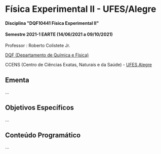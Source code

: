 # Física Experimental II - UFES/Alegre

#### Disciplina "DQF10441 Física Experimental II"

#### Semestre 2021-1 EARTE (14/06/2021 a 09/10/2021)

Professor : Roberto Colistete Jr.

[DQF (Departamento de Química e Física)](http://alegre.ufes.br/ccens/departamento-de-quimica-e-fisica)

CCENS (Centro de Ciências Exatas, Naturais e da Saúde) - [UFES Alegre](http://alegre.ufes.br/)

## Ementa

...

## Objetivos Específicos

...

## Conteúdo Programático

...
